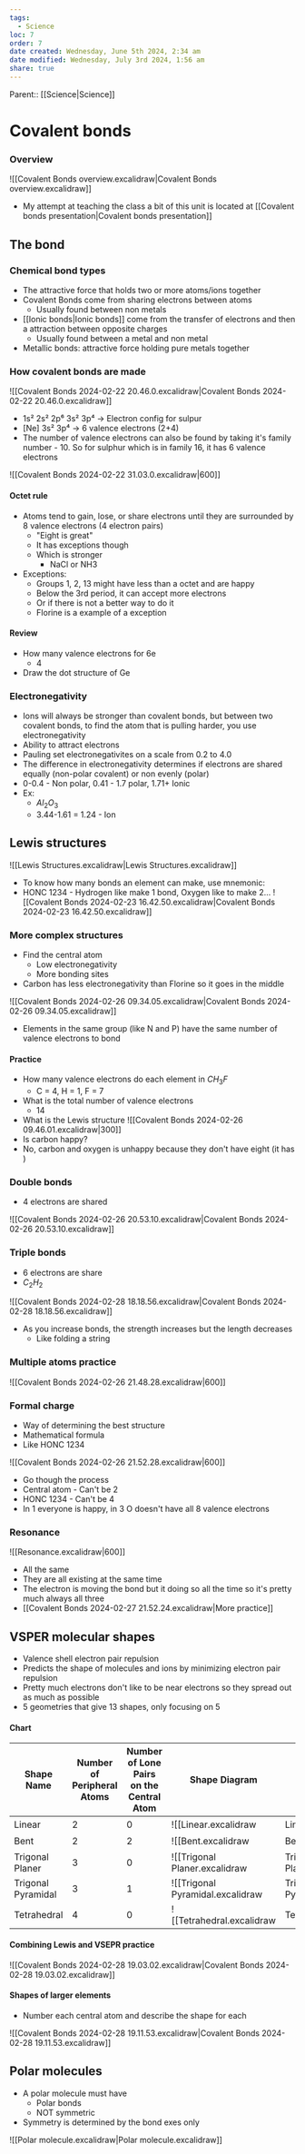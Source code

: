 ```yaml
---
tags:
  - Science
loc: 7
order: 7
date created: Wednesday, June 5th 2024, 2:34 am
date modified: Wednesday, July 3rd 2024, 1:56 am
share: true
---
```


Parent:: [[Science|Science]]

# Covalent bonds

### Overview

![[Covalent Bonds overview.excalidraw|Covalent Bonds overview.excalidraw]]

- My attempt at teaching the class a bit of
  this unit is located at [[Covalent bonds presentation|Covalent bonds presentation]]

## The bond

### Chemical bond types

- The attractive force that holds two or more atoms/ions together
- Covalent Bonds come from sharing electrons between atoms
  - Usually found between non metals
- [[Ionic bonds|Ionic bonds]] come from the transfer of electrons and then a attraction between opposite charges
  - Usually found between a metal and non metal
- Metallic bonds: attractive force holding pure metals together

### How covalent bonds are made

![[Covalent Bonds 2024-02-22 20.46.0.excalidraw|Covalent Bonds 2024-02-22 20.46.0.excalidraw]]

- 1s² 2s² 2p⁶ 3s² 3p⁴ -> Electron config for sulpur
- \[Ne\] 3s² 3p⁴ -> 6 valence electrons (2+4)
- The number of valence electrons can also be found by taking it's family number - 10. So for sulphur which is in family 16, it has 6 valence electrons

![[Covalent Bonds 2024-02-22 31.03.0.excalidraw|600]]

#### Octet rule

- Atoms tend to gain, lose, or share electrons until they are surrounded by 8 valence electrons (4 electron pairs)
  - "Eight is great"
  - It has exceptions though
  - Which is stronger
    - NaCl or NH3
- Exceptions:
  - Groups 1, 2, 13 might have less than a octet and are happy
  - Below the 3rd period, it can accept more electrons
  - Or if there is not a better way to do it
  - Florine is a example of a exception

#### Review

- How many valence electrons for 6e
  - 4
- Draw the dot structure of Ge

### Electronegativity

- Ions will always be stronger than covalent bonds, but between two covalent bonds, to find the atom that is pulling harder, you use electronegativity
- Ability to attract electrons
- Pauling set electronegativites on a scale from 0.2 to 4.0
- The difference in electronegativity determines if electrons are shared equally (non-polar covalent) or non evenly (polar)
- 0-0.4 - Non polar, 0.41 - 1.7 polar, 1.71+ Ionic
- Ex:
  - $Al_2O_3$
  - 3.44-1.61 = 1.24 - Ion

## Lewis structures

![[Lewis Structures.excalidraw|Lewis Structures.excalidraw]]

- To know how many bonds an element can make, use mnemonic:
- HONC 1234 - Hydrogen like make 1 bond, Oxygen like to make 2…
  ![[Covalent Bonds 2024-02-23 16.42.50.excalidraw|Covalent Bonds 2024-02-23 16.42.50.excalidraw]]

### More complex structures

- Find the central atom
  - Low electronegativity
  - More bonding sites
- Carbon has less electronegativity than Florine so it goes in the middle

![[Covalent Bonds 2024-02-26 09.34.05.excalidraw|Covalent Bonds 2024-02-26 09.34.05.excalidraw]]

- Elements in the same group (like N and P) have the same number of valence electrons to bond

#### Practice

- How many valence electrons do each element in $CH_3F$
  - C = 4, H = 1, F = 7
- What is the total number of valence electrons
  - 14
- What is the Lewis structure
  ![[Covalent Bonds 2024-02-26 09.46.01.excalidraw|300]]
- Is carbon happy?
- No, carbon and oxygen is unhappy because they don't have eight (it has )

### Double bonds

- 4 electrons are shared

![[Covalent Bonds 2024-02-26 20.53.10.excalidraw|Covalent Bonds 2024-02-26 20.53.10.excalidraw]]

### Triple bonds

- 6 electrons are share
- $C_2H_2$

![[Covalent Bonds 2024-02-28 18.18.56.excalidraw|Covalent Bonds 2024-02-28 18.18.56.excalidraw]]

- As you increase bonds, the strength increases but the length decreases
  - Like folding a string

### Multiple atoms practice

![[Covalent Bonds 2024-02-26 21.48.28.excalidraw|600]]

### Formal charge

- Way of determining the best structure
- Mathematical formula
- Like HONC 1234

![[Covalent Bonds 2024-02-26 21.52.28.excalidraw|600]]

- Go though the process
- Central atom - Can't be 2
- HONC 1234 - Can't be 4
- In 1 everyone is happy, in 3 O doesn't have all 8 valence electrons

### Resonance

![[Resonance.excalidraw|600]]

- All the same
- They are all existing at the same time
- The electron is moving the bond but it doing so all the time so it's pretty much always all three
- [[Covalent Bonds 2024-02-27 21.52.24.excalidraw|More practice]]

## VSPER molecular shapes

- Valence shell electron pair repulsion
- Predicts the shape of molecules and ions by minimizing electron pair repulsion
- Pretty much electrons don't like to be near electrons so they spread out as much as possible
- 5 geometries that give 13 shapes, only focusing on 5

#### Chart

| Shape Name         | Number of Peripheral Atoms | Number of Lone Pairs on the Central Atom | Shape Diagram                      | Examples | Approximate Bond Angle |
| ------------------ | -------------------------- | ---------------------------------------- | ---------------------------------- | -------- | ---------------------- |
| Linear             | 2                          | 0                                        | ![[Linear.excalidraw|Linear.excalidraw]]             | $CO_2$   | $180^\circ$            |
| Bent               | 2                          | 2                                        | ![[Bent.excalidraw|Bent.excalidraw]]               | $H_2O$   | $<109.5^\circ$         |
| Trigonal Planer    | 3                          | 0                                        | ![[Trigonal Planer.excalidraw|Trigonal Planer.excalidraw]]    | $BF_3$   | $120^\circ$            |
| Trigonal Pyramidal | 3                          | 1                                        | ![[Trigonal Pyramidal.excalidraw|Trigonal Pyramidal.excalidraw]] | $NH_3$   | $<109.5^\circ$         |
| Tetrahedral        | 4                          | 0                                        | ![[Tetrahedral.excalidraw|Tetrahedral.excalidraw]]        | $CH_4$   | $109.5^\circ$          |

#### Combining Lewis and VSEPR practice

![[Covalent Bonds 2024-02-28 19.03.02.excalidraw|Covalent Bonds 2024-02-28 19.03.02.excalidraw]]

#### Shapes of larger elements

- Number each central atom and describe the shape for each

![[Covalent Bonds 2024-02-28 19.11.53.excalidraw|Covalent Bonds 2024-02-28 19.11.53.excalidraw]]

## Polar molecules

- A polar molecule must have
  - Polar bonds
  - NOT symmetric
- Symmetry is determined by the bond exes only

![[Polar molecule.excalidraw|Polar molecule.excalidraw]]
